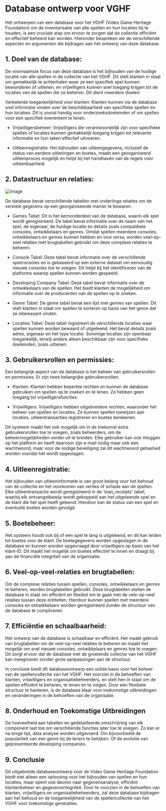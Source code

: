 # Database ontwerp voor VGHF
Het ontwerpen van een database voor het VGHF (Video Game Heritage Foundation) om de inventarisatie van alle spellen en hun locaties bij te houden, is een cruciale stap om ervoor te zorgen dat de collectie efficiënt en effectief beheerd kan worden. Hieronder bespreken we de verschillende aspecten en argumenten die bijdragen aan het ontwerp van deze database.

## 1. Doel van de database:

De voornaamste focus van deze database is het bijhouden van de huidige locatie van alle spellen in de collectie van het VGHF. Dit stelt klanten in staat om gemakkelijk te achterhalen waar ze een specifiek spel kunnen bewonderen of uitlenen, en vrijwilligers kunnen snel toegang krijgen tot de locaties van de spellen die ze beheren. Dit dient meerdere doelen:

Verbeterde toegankelijkheid voor klanten: Klanten kunnen via de database snel informatie vinden over de beschikbaarheid van specifieke spellen en hun locaties. Dit is vooral handig voor onderzoeksdoeleinden of om spellen voor een specifiek evenement te lenen.

- Vrijwilligersbeheer: Vrijwilligers die verantwoordelijk zijn voor specifieke spellen of locaties kunnen gemakkelijk toegang krijgen tot relevante informatie en hun taken effectief uitvoeren.

- Uitleenregistratie: Het bijhouden van uitleengegevens, inclusief de status van eerdere uitleningen en boetes, maakt een georganiseerd uitleenproces mogelijk en helpt bij het handhaven van de regels voor uitleenbaarheid.

## 2. Datastructuur en relaties:


![image](https://github.com/SeppeV-2158896/databases-20232024/assets/125284904/80c7e28f-9ae4-49f9-a905-0cc3d632498f)


De database bevat verschillende tabellen met onderlinge relaties om de vereiste gegevens op een georganiseerde manier te bewaren.

- Games Tabel: Dit is het kernonderdeel van de database, waarin elk spel wordt geregistreerd. De tabel bevat informatie over de naam van het spel, de eigenaar, de huidige locatie en details zoals compatibele consoles, ontwikkelaars en genres. Omdat spellen meerdere consoles, ontwikkelaars en genres kunnen hebben en vice versa, worden veel-op-veel relaties met brugtabellen gebruikt om deze complexe relaties te beheren.

- Console Tabel: Deze tabel bevat informatie over de verschillende spelconsoles en is gebaseerd op een externe dataset om eenvoudig nieuwe consoles toe te voegen. Dit helpt bij het identificeren van de platforms waarop spellen kunnen worden gespeeld.

- Developing Company Tabel: Deze tabel bevat informatie over de ontwikkelaars van de spellen. Het biedt klanten de mogelijkheid om informatie over de producenten van de spellen op te zoeken.

- Genre Tabel: De genre tabel bevat een lijst met genres van spellen. Dit stelt klanten in staat om spellen te sorteren op basis van het genre dat ze interessant vinden.

- Locaties Tabel: Deze tabel registreert de verschillende locaties waar spellen kunnen worden bewaard of uitgeleend. Het bevat details zoals adres, eigenaar en het type locatie. Sommige locaties zijn openbaar toegankelijk, terwijl andere alleen beschikbaar zijn voor specifieke doeleinden, zoals uitlenen.

## 3. Gebruikersrollen en permissies:

Een belangrijk aspect van de database is het beheer van gebruikersrollen en permissies. Er zijn twee belangrijke gebruikersrollen:

- Klanten: Klanten hebben beperkte rechten en kunnen de database gebruiken om spellen op te zoeken en te lenen. Ze hebben geen toegang tot vrijwilligersfuncties.

- Vrijwilligers: Vrijwilligers hebben uitgebreidere rechten, waaronder het beheer van spellen en locaties. Ze kunnen spellen toewijzen aan locaties, uitleentransacties registreren en boetes berekenen.

Dit systeem maakt het ook mogelijk om in de toekomst extra gebruikersrollen toe te voegen, zoals beheerders, om de beheermogelijkheden verder uit te breiden.
Elke gebruiker kan ook inloggen op het platform en heeft daarvoor zijn e-mail nodig maar ook een wachtwoord, maar voor de nodige beveiliging zal dit wachtwoord gehashed worden voordat het wordt opgeslagen.

## 4. Uitleenregistratie:

Het bijhouden van uitleeninformatie is van groot belang voor het behoud van de collectie en het voorkomen van verlies of schade aan de spellen. Elke uitleentransactie wordt geregistreerd in de 'loan_receipts' tabel, waarbij elk ontvangstbewijs wordt gekoppeld aan het uitgeleende spel en de klant die het spel heeft geleend. Hierdoor kan de status van een spel en eventuele boetes worden gevolgd.

## 5. Boetebeheer:

Het systeem houdt ook bij of een spel te lang is uitgeleend, en dit kan leiden tot boetes voor de klant. De boetegegevens worden opgeslagen in de database en kunnen worden opgevraagd door vrijwilligers op basis van het klant-ID. Dit maakt het mogelijk om boetes effectief te innen en draagt bij aan de financiële integriteit van de organisatie.

## 6. Veel-op-veel-relaties en brugtabellen:

Om de complexe relaties tussen spellen, consoles, ontwikkelaars en genres te beheren, worden brugtabellen gebruikt. Deze brugtabellen stellen de database in staat om efficiënt en flexibel om te gaan met de vele-op-veel relaties tussen deze entiteiten. Hierdoor kunnen spellen met meerdere consoles en ontwikkelaars worden geregistreerd zonder de structuur van de database te compliceren.

## 7. Efficiëntie en schaalbaarheid:

Het ontwerp van de database is schaalbaar en efficiënt. Het maakt gebruik van brugtabellen om de veel-op-veel relaties te beheren en maakt het mogelijk om snel nieuwe consoles, ontwikkelaars en genres toe te voegen. Dit zorgt ervoor dat de database met de groeiende collectie van het VGHF kan meegroeien zonder grote aanpassingen aan de structuur.

In conclusie biedt dit databaseontwerp een solide basis voor het beheer van de spellencollectie van het VGHF. Het voorziet in de behoeften van klanten, vrijwilligers en organisatiebeheerders, en stelt hen in staat om de spellen efficiënt te beheren, te lenen en te volgen. Door een flexibele structuur te hanteren, is de database klaar voor toekomstige uitbreidingen en veranderingen in de behoeften van de organisatie.

## 8. Onderhoud en Toekomstige Uitbreidingen

De hoeveelheid aan tabellen en gedetailleerde omschrijving van elk component laat toe om verschillende functies later toe te voegen. Zo kan er na enige tijd, data analyse worden uitgevoerd. Om bijvoorbeeld de populariteit van een genre bij de leners te bekijken. Of de evolutie van gepresenteerde developing companies. 

## 9. Conclusie

Dit uitgebreide databaseontwerp voor de Video Game Heritage Foundation biedt niet alleen een oplossing voor het bijhouden van spellen en hun locaties, maar opent ook deuren naar gegevensanalyse, efficiënt klantenbeheer en gegevensintegriteit. Door te voorzien in de behoeften van klanten, vrijwilligers en organisatiebeheerders, zal deze database bijdragen aan het behoud en de toegankelijkheid van de spellencollectie van het VGHF voor toekomstige generaties.
